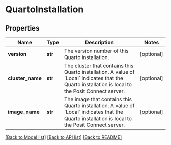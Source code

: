 # QuartoInstallation

## Properties
Name | Type | Description | Notes
------------ | ------------- | ------------- | -------------
**version** | **str** | The version number of this Quarto installation. | [optional] 
**cluster_name** | **str** | The cluster that contains this Quarto installation. A value of &#x60;Local&#x60; indicates that the Quarto installation is local to the Posit Connect server. | [optional] 
**image_name** | **str** | The image that contains this Quarto installation. A value of &#x60;Local&#x60; indicates that the Quarto installation is local to the Posit Connect server. | [optional] 

[[Back to Model list]](../README.md#documentation-for-models) [[Back to API list]](../README.md#documentation-for-api-endpoints) [[Back to README]](../README.md)

